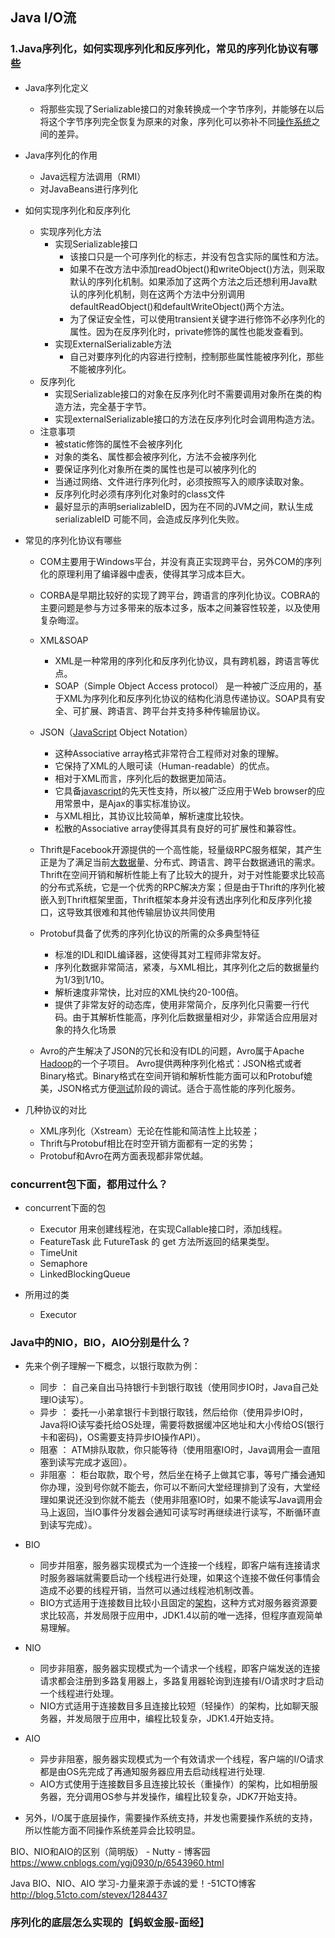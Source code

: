 ## Java I/O流

### 1.Java序列化，如何实现序列化和反序列化，常见的序列化协议有哪些 

- Java序列化定义 

  - 将那些实现了Serializable接口的对象转换成一个字节序列，并能够在以后将这个字节序列完全恢复为原来的对象，序列化可以弥补不同[操作系统](http://lib.csdn.net/base/operatingsystem)之间的差异。 

- Java序列化的作用 

  - Java远程方法调用（RMI） 
  - 对JavaBeans进行序列化 

- 如何实现序列化和反序列化 

  - 实现序列化方法 
    - 实现Serializable接口 
      - 该接口只是一个可序列化的标志，并没有包含实际的属性和方法。 
      - 如果不在改方法中添加readObject()和writeObject()方法，则采取默认的序列化机制。如果添加了这两个方法之后还想利用Java默认的序列化机制，则在这两个方法中分别调用defaultReadObject()和defaultWriteObject()两个方法。 
      - 为了保证安全性，可以使用transient关键字进行修饰不必序列化的属性。因为在反序列化时，private修饰的属性也能发查看到。 
    - 实现ExternalSerializable方法 
      - 自己对要序列化的内容进行控制，控制那些属性能被序列化，那些不能被序列化。 
  - 反序列化 
    - 实现Serializable接口的对象在反序列化时不需要调用对象所在类的构造方法，完全基于字节。 
    - 实现externalSerializable接口的方法在反序列化时会调用构造方法。 
  - 注意事项 
    - 被static修饰的属性不会被序列化 
    - 对象的类名、属性都会被序列化，方法不会被序列化 
    - 要保证序列化对象所在类的属性也是可以被序列化的 
    - 当通过网络、文件进行序列化时，必须按照写入的顺序读取对象。 
    - 反序列化时必须有序列化对象时的class文件 
    - 最好显示的声明serializableID，因为在不同的JVM之间，默认生成serializableID 可能不同，会造成反序列化失败。 

- 常见的序列化协议有哪些 

  - COM主要用于Windows平台，并没有真正实现跨平台，另外COM的序列化的原理利用了编译器中虚表，使得其学习成本巨大。 

  - CORBA是早期比较好的实现了跨平台，跨语言的序列化协议。COBRA的主要问题是参与方过多带来的版本过多，版本之间兼容性较差，以及使用复杂晦涩。 

  - XML&SOAP 

    - XML是一种常用的序列化和反序列化协议，具有跨机器，跨语言等优点。 
    - SOAP（Simple Object Access protocol） 是一种被广泛应用的，基于XML为序列化和反序列化协议的结构化消息传递协议。SOAP具有安全、可扩展、跨语言、跨平台并支持多种传输层协议。 

  - JSON（[JavaScript](http://lib.csdn.net/base/javascript) Object Notation） 

    - 这种Associative array格式非常符合工程师对对象的理解。 
    - 它保持了XML的人眼可读（Human-readable）的优点。 
    - 相对于XML而言，序列化后的数据更加简洁。  
    - 它具备[javascript](http://lib.csdn.net/base/javascript)的先天性支持，所以被广泛应用于Web browser的应用常景中，是Ajax的事实标准协议。 
    - 与XML相比，其协议比较简单，解析速度比较快。 
    - 松散的Associative array使得其具有良好的可扩展性和兼容性。 

  - Thrift是Facebook开源提供的一个高性能，轻量级RPC服务框架，其产生正是为了满足当前[大数据](http://lib.csdn.net/base/hadoop)量、分布式、跨语言、跨平台数据通讯的需求。Thrift在空间开销和解析性能上有了比较大的提升，对于对性能要求比较高的分布式系统，它是一个优秀的RPC解决方案；但是由于Thrift的序列化被嵌入到Thrift框架里面，Thrift框架本身并没有透出序列化和反序列化接口，这导致其很难和其他传输层协议共同使用 

  - Protobuf具备了优秀的序列化协议的所需的众多典型特征 

    - 标准的IDL和IDL编译器，这使得其对工程师非常友好。 
    - 序列化数据非常简洁，紧凑，与XML相比，其序列化之后的数据量约为1/3到1/10。 
    - 解析速度非常快，比对应的XML快约20-100倍。 
    - 提供了非常友好的动态库，使用非常简介，反序列化只需要一行代码。由于其解析性能高，序列化后数据量相对少，非常适合应用层对象的持久化场景 

     

  - Avro的产生解决了JSON的冗长和没有IDL的问题，Avro属于Apache [Hadoop](http://lib.csdn.net/base/hadoop)的一个子项目。 Avro提供两种序列化格式：JSON格式或者Binary格式。Binary格式在空间开销和解析性能方面可以和Protobuf媲美，JSON格式方便[测试](http://lib.csdn.net/base/softwaretest)阶段的调试。适合于高性能的序列化服务。 

- 几种协议的对比 

  - XML序列化（Xstream）无论在性能和简洁性上比较差； 
  - Thrift与Protobuf相比在时空开销方面都有一定的劣势； 
  - Protobuf和Avro在两方面表现都非常优越。 

### concurrent包下面，都用过什么？

- concurrent下面的包 

  - Executor  用来创建线程池，在实现Callable接口时，添加线程。 
  - FeatureTask 此 FutureTask 的 get 方法所返回的结果类型。 
  - TimeUnit 
  - Semaphore  
  - LinkedBlockingQueue  
- 所用过的类 

  - Executor   





### Java中的NIO，BIO，AIO分别是什么？

- 先来个例子理解一下概念，以银行取款为例：
  - 同步 ： 自己亲自出马持银行卡到银行取钱（使用同步IO时，Java自己处理IO读写）。
  - 异步 ： 委托一小弟拿银行卡到银行取钱，然后给你（使用异步IO时，Java将IO读写委托给OS处理，需要将数据缓冲区地址和大小传给OS(银行卡和密码)，OS需要支持异步IO操作API）。
  - 阻塞 ： ATM排队取款，你只能等待（使用阻塞IO时，Java调用会一直阻塞到读写完成才返回）。
  - 非阻塞 ： 柜台取款，取个号，然后坐在椅子上做其它事，等号广播会通知你办理，没到号你就不能去，你可以不断问大堂经理排到了没有，大堂经理如果说还没到你就不能去（使用非阻塞IO时，如果不能读写Java调用会马上返回，当IO事件分发器会通知可读写时再继续进行读写，不断循环直到读写完成）。



- BIO 

  - 同步并阻塞，服务器实现模式为一个连接一个线程，即客户端有连接请求时服务器端就需要启动一个线程进行处理，如果这个连接不做任何事情会造成不必要的线程开销，当然可以通过线程池机制改善。 
  - BIO方式适用于连接数目比较小且固定的[架构](http://lib.csdn.net/base/architecture)，这种方式对服务器资源要求比较高，并发局限于应用中，JDK1.4以前的唯一选择，但程序直观简单易理解。 

- NIO  

  - 同步非阻塞，服务器实现模式为一个请求一个线程，即客户端发送的连接请求都会注册到多路复用器上，多路复用器轮询到连接有I/O请求时才启动一个线程进行处理。 
  - NIO方式适用于连接数目多且连接比较短（轻操作）的架构，比如聊天服务器，并发局限于应用中，编程比较复杂，JDK1.4开始支持。 

- AIO 

  - 异步非阻塞，服务器实现模式为一个有效请求一个线程，客户端的I/O请求都是由OS先完成了再通知服务器应用去启动线程进行处理. 
  - AIO方式使用于连接数目多且连接比较长（重操作）的架构，比如相册服务器，充分调用OS参与并发操作，编程比较复杂，JDK7开始支持。 

  

- 另外，I/O属于底层操作，需要操作系统支持，并发也需要操作系统的支持，所以性能方面不同操作系统差异会比较明显。 



BIO、NIO和AIO的区别（简明版） - Nutty - 博客园
https://www.cnblogs.com/ygj0930/p/6543960.html

Java BIO、NIO、AIO 学习-力量来源于赤诚的爱！-51CTO博客
http://blog.51cto.com/stevex/1284437



 

### 序列化的底层怎么实现的【蚂蚁金服-面经】



